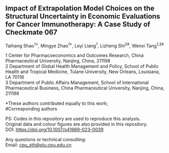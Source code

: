 ## Impact of Extrapolation Model Choices on the Structural Uncertainty in Economic Evaluations for Cancer Immunotherapy: A Case Study of Checkmate 067

Taihang Shao<sup>1*</sup>, Mingye Zhao<sup>1*</sup>, Leyi Liang<sup>1</sup>, Lizheng Shi<sup>2#</sup>, Wenxi Tang<sup>1,3#</sup>

1 Center for Pharmacoeconomics and Outcomes Research, China Pharmaceutical University, Nanjing, China, 211198<br>
2 Department of Global Health Management and Policy, School of Public Health and Tropical Medicine, Tulane University, New Orleans, Louisiana, LA 70118<br>
3 Department of Public Affairs Management, School of International Pharmaceutical Business, China Pharmaceutical University, Nanjing, China, 211198

*These authors contributed equally to this work; <br>
#Corresponding authors

PS: Codes in this repository are used to reproduce this analysis.<br>
Original data and colour figures are also provided in this repository.<br>
DOI: https://doi.org/10.1007/s41669-023-0039

Any questions or technical consulting:<br>
Email: cpu_sth@stu.cpu.edu.cn
